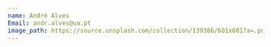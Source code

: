 ```yaml
---
name: André Alves
Email: andr.alves@ua.pt
image_path: https://source.unsplash.com/collection/139386/601x601?a=.png
---
```

